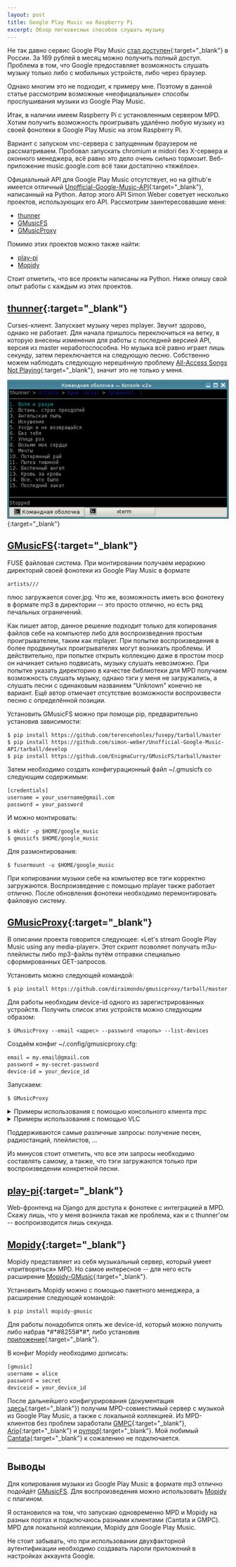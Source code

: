 ```yaml
---
layout: post
title: Google Play Music на Raspberry Pi
excerpt: Обзор легковесных способов слушать музыку
---
```


Не так давно сервис Google Play Music [стал доступен][1]{:target="_blank"} в России. За 169 рублей в месяц можно получить полный доступ. Проблема в том, что Google предоставляет возможность слушать музыку только либо с мобильных устройств, либо через браузер.

Однако многим это не подходит, к примеру мне. Поэтому в данной статье рассмотрим возможные «неофициальные» способы прослушивания музыки из Google Play Music.

Итак, в наличии имеем Raspberry Pi с установленным сервером MPD. Хотим получить возможность проигрывать удалённо любую музыку из своей фонотеки в Google Play Music на этом Raspberry Pi.

Вариант с запуском vnc-сервера с запущенным браузером не рассматриваем. Пробовал запускать chromium и midori без X-сервера и оконного менеджера, всё равно это дело очень сильно тормозит. Веб-приложение music.google.com всё таки достаточно «тяжёлое».

Официальный API для Google Play Music отсутствует, но на github'е имеется отличный [Unofficial-Google-Music-API][2]{:target="_blank"}, написанный на Python. Автор этого API Simon Weber советует несколько проектов, использующих его API. Рассмотрим заинтересовавшие меня:

* [thunner][3]
* [GMusicFS][4]
* [GMusicProxy][5]

Помимо этих проектов можно также найти:

* [play-pi][6]
* [Mopidy][7]

Стоит отметить, что все проекты написаны на Python. Ниже опишу свой опыт работы с каждым из этих проектов.

## [thunner](https://github.com/mstill/thunner){:target="_blank"}
Curses-клиент. Запускает музыку через mplayer. Звучит здорово, однако не работает. Для начала пришлось переключиться на ветку, в которую внесены изменения для работы с последней версией API, версия из master неработоспособна. Но музыка всё равно играет лишь секунду, затем переключается на следующую песню. Собственно можем наблюдать следующую нерешённую проблему [All-Access Songs Not Playing][8]{:target="_blank"}, значит это не только у меня.

![image][9]{:target="_blank"}

## [GMusicFS](https://github.com/EnigmaCurry/GMusicFS){:target="_blank"}
FUSE файловая система. При монтировании получаем иерархию директорий своей фонотеки из Google Play Music в формате

```
artists///
```

плюс загружается cover.jpg. Что же, возможность иметь всю фонотеку в формате mp3 в директории -- это просто отлично, но есть ряд печальных ограничений.

Как пишет автор, данное решение подходит только для копирования файлов себе на компьютер либо для воспроизведения простым проигрывателем, таким как mplayer. При попытке воспроизведения в более продвинутых проигрывателях могут возникать проблемы. И действительно, при попытке открыть коллекцию даже в простом mocp он начинает сильно подвисать, музыку слушать невозможно. При попытке указать директорию в качестве библиотеки для MPD получаем возможность слушать музыку, однако тэги у меня не загружались, а слушать песни с одинаковым названием "Unknown" конечно не вариант. Ещё автор отмечает отсутствие возможности воспроизвести песню с определённой позиции.

Установить GMusicFS можно при помощи pip, предварительно установив зависимости:

```
$ pip install https://github.com/terencehonles/fusepy/tarball/master
$ pip install https://github.com/simon-weber/Unofficial-Google-Music-API/tarball/develop
$ pip install https://github.com/EnigmaCurry/GMusicFS/tarball/master
```

Затем необходимо создать конфигурационный файл ~/.gmusicfs со следующим содержимым:

```
[credentials]
username = your_username@gmail.com
password = your_password
```

И можно монтировать:

```
$ mkdir -p $HOME/google_music
$ gmusicfs $HOME/google_music
```

Для размонтирования:

```
$ fusermount -u $HOME/google_music
```

При копировании музыки себе на компьютер все тэги корректно загружаются. Воспроизведение с помощью mplayer также работает отлично. После обновления фонотеки необходимо перемонтировать файловую систему.

## [GMusicProxy](https://github.com/diraimondo/gmusicproxy){:target="_blank"}
В описании проекта говорится следующее: «Let's stream Google Play Music using any media-player». Этот скрипт позволяет получать m3u-плейлисты либо mp3-файлы путём отправки специально сформированных GET-запросов.

Установить можно следующей командой:

```
$ pip install https://github.com/diraimondo/gmusicproxy/tarball/master
```

Для работы необходим device-id одного из зарегистрированных устройств. Получить список этих устройств можно следующим образом:

```
$ GMusicProxy --email <адрес> --password <пароль> --list-devices
```

Создаём конфиг ~/.config/gmusicproxy.cfg:

```
email = my.email@gmail.com
password = my-secret-password
device-id = your_device_id
```

Запускаем:

```
$ GMusicProxy
```

<details>
    <summary>Примеры использования с помощью консольного клиента mpc</summary>
    curl -s 'http://localhost:9999/get_by_search?type=album&artist=Queen&title=Greatest%20Hits' > /var/lib/mpd/playlists/queen.m3u
    mpc load queen
    mpc play

    mpc clear
    curl -s 'http://localhost:9999/get_new_station_by_search?type=artist&artist=Queen&num_tracks=100' | grep -v ^# | while read url; do mpc add "$url"; done
    mpc play
</details>

<details>
    <summary>Примеры использования с помощью VLC</summary>
    vlc 'http://localhost:9999/get_by_search?type=album&artist=Rolling%20Stones&title=tattoo&exact=no'
    curl -s 'http://localhost:9999/get_all_stations?format=text&only_url=yes' | sort -R | head -n1 | vlc -
</details>

Поддерживаются самые различные запросы: получение песен, радиостанций, плейлистов, ...

Из минусов стоит отметить, что все эти запросы необходимо составлять самому, а также, что тэги загружаются только при воспроизведении конкретной песни.
## [play-pi](https://github.com/fredley/play-pi){:target="_blank"}
Web-фронтенд на Django для доступа к фонотеке с интеграцией в MPD. Скажу лишь, что у меня возникла такая же проблема, как и с thunner'ом -- воспроизводится лишь секунда.

## [Mopidy](http://www.mopidy.com/){:target="_blank"}
Mopidy представляет из себя музыкальный сервер, который умеет «притворяться» MPD. Но самое интересное -- для него есть расширение [Mopidy-GMusic][10]{:target="_blank"}.

Установить Mopidy можно с помощью пакетного менеджера, а расширение следующей командой:

```
$ pip install mopidy-gmusic
```

Для работы понадобится опять же device-id, который можно получить либо набрав \*#\*#8255#\*#\*, либо установив [приложение][11]{:target="_blank"}.

В конфиг Mopidy необходимо дописать:

```
[gmusic]
username = alice
password = secret
deviceid = your_device_id
```

После дальнейшего конфигурирования (документация [здесь][12]{:target="_blank"}) получим MPD-совместимый сервер с музыкой из Google Play Music, а также с локальной коллекцией. Из MPD-клиентов без проблем заработали [GMPC][13]{:target="_blank"}, [Ario][14]{:target="_blank"} и [pympd][15]{:target="_blank"}. Мой любимый [Cantata][16]{:target="_blank"} к сожалению не подключается.

* * *

## Выводы
Для копирования музыки из Google Play Music в формате mp3 отлично подойдёт [GMusicFS][4]. Для воспроизведения можно использовать [Mopidy][7] с плагином.

Я остановился на том, что запускаю одновременно MPD и Mopidy на разных портах и подключаюсь разными клиентами (Cantata и GMPC). MPD для локальной коллекции, Mopidy для Google Play Music.

Не стоит забывать, что при использовании двухфакторной аутентификации необходимо создавать пароли приложений в настройках аккаунта Google.

[1]: http://habrahabr.ru/post/195872/
[2]: https://github.com/simon-weber/Unofficial-Google-Music-API
[3]: #thunner
[4]: #gmusicfs
[5]: #gmusicproxy
[6]: #play-pi
[7]: #mopidy
[8]: https://github.com/mstill/thunner/issues/14
[9]: /images/google-play-music/thunner.png
[10]: https://github.com/hechtus/mopidy-gmusic
[11]: https://play.google.com/store/apps/details?id=com.evozi.deviceid
[12]: http://docs.mopidy.com/en/latest/
[13]: http://gmpclient.org/
[14]: http://ario-player.sourceforge.net/
[15]: http://pympd.sourceforge.net/
[16]: https://code.google.com/p/cantata/
